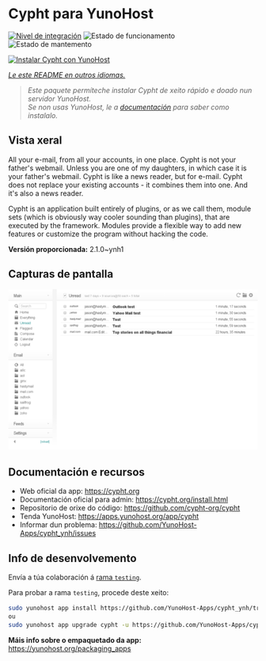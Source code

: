 <!--
NOTA: Este README foi creado automáticamente por <https://github.com/YunoHost/apps/tree/master/tools/readme_generator>
NON debe editarse manualmente.
-->

# Cypht para YunoHost

[![Nivel de integración](https://dash.yunohost.org/integration/cypht.svg)](https://ci-apps.yunohost.org/ci/apps/cypht/) ![Estado de funcionamento](https://ci-apps.yunohost.org/ci/badges/cypht.status.svg) ![Estado de mantemento](https://ci-apps.yunohost.org/ci/badges/cypht.maintain.svg)

[![Instalar Cypht con YunoHost](https://install-app.yunohost.org/install-with-yunohost.svg)](https://install-app.yunohost.org/?app=cypht)

*[Le este README en outros idiomas.](./ALL_README.md)*

> *Este paquete permíteche instalar Cypht de xeito rápido e doado nun servidor YunoHost.*  
> *Se non usas YunoHost, le a [documentación](https://yunohost.org/install) para saber como instalalo.*

## Vista xeral

All your e-mail, from all your accounts, in one place. Cypht is not your father's webmail. Unless you are one of my daughters, in which case it is your father's webmail. Cypht is like a news reader, but for e-mail. Cypht does not replace your existing accounts - it combines them into one. And it's also a news reader.

Cypht is an application built entirely of plugins, or as we call them, module sets (which is obviously way cooler sounding than plugins), that are executed by the framework. Modules provide a flexible way to add new features or customize the program without hacking the code.


**Versión proporcionada:** 2.1.0~ynh1

## Capturas de pantalla

![Captura de pantalla de Cypht](./doc/screenshots/cypht_shot1.png)

## Documentación e recursos

- Web oficial da app: <https://cypht.org>
- Documentación oficial para admin: <https://cypht.org/install.html>
- Repositorio de orixe do código: <https://github.com/cypht-org/cypht>
- Tenda YunoHost: <https://apps.yunohost.org/app/cypht>
- Informar dun problema: <https://github.com/YunoHost-Apps/cypht_ynh/issues>

## Info de desenvolvemento

Envía a túa colaboración á [rama `testing`](https://github.com/YunoHost-Apps/cypht_ynh/tree/testing).

Para probar a rama `testing`, procede deste xeito:

```bash
sudo yunohost app install https://github.com/YunoHost-Apps/cypht_ynh/tree/testing --debug
ou
sudo yunohost app upgrade cypht -u https://github.com/YunoHost-Apps/cypht_ynh/tree/testing --debug
```

**Máis info sobre o empaquetado da app:** <https://yunohost.org/packaging_apps>
